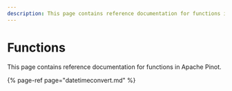 ```yaml
---
description: This page contains reference documentation for functions in Apache Pinot.
---
```


# Functions

This page contains reference documentation for functions in Apache Pinot.

{% page-ref page="datetimeconvert.md" %}